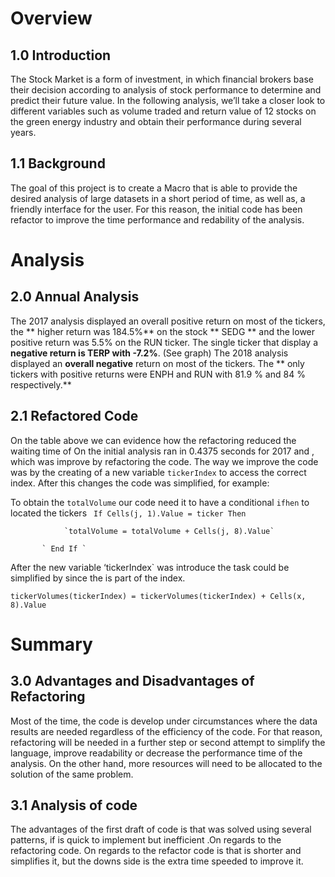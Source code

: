 # Overview
## 1.0 Introduction
The Stock Market is a form of investment, in which financial brokers base their decision according to analysis of stock performance to determine and predict their future value. In the following analysis, we’ll take a closer look to different variables such as volume traded and return value of 12 stocks on the green energy industry and obtain their performance during several years. 
## 1.1 Background
The goal of this project is to create a Macro that is able to provide the desired analysis of large datasets  in a short period of time, as well as,  a friendly interface for the user. For this reason, the initial code has been refactor to improve the time performance and redability of the analysis. 

# Analysis
## 2.0 Annual Analysis
The 2017 analysis displayed an overall positive return on most of the tickers, the ** higher return was 184.5%** on the stock ** SEDG ** and the lower positive return was  5.5% on the RUN ticker. The single ticker that display a **negative return is TERP with -7.2%**. (See graph) 
The 2018 analysis displayed an **overall negative** return on most of the tickers.  The ** only tickers  with positive returns were ENPH and RUN with 81.9 % and 84 % respectively.** 

## 2.1 Refactored Code
On the table above we can evidence how the refactoring reduced the waiting time of 
On the initial analysis ran in 0.4375 seconds for 2017 and , which was improve by refactoring the code. The way we improve the code was by the creating of a new variable `tickerIndex` to access the correct index. After this changes the code was simplified, for example: 

To obtain the `totalVolume` our code need it to have a conditional `ifhen` to located the tickers
`
If Cells(j, 1).Value = ticker Then`
            
                `totalVolume = totalVolume + Cells(j, 8).Value`
                
           ` End If `

After the new variable ‘tickerIndex` was introduce the task could be simplified by since the is part of the index. 

`tickerVolumes(tickerIndex) = tickerVolumes(tickerIndex) + Cells(x, 8).Value`

# Summary 
## 3.0 Advantages and Disadvantages of Refactoring
Most of the time, the code is develop under circumstances where the data results are needed regardless of the efficiency of the code. For that reason, refactoring will be needed in a further step or second attempt to simplify the language, improve readability or  decrease the performance time of the analysis. On the other hand, more resources will need to be allocated to the solution of the same problem.  

## 3.1 Analysis of code
The advantages of the first draft of code is that was solved using several patterns, if is quick to implement but inefficient .On regards to the refactoring code. On regards to the refactor code is that is shorter and simplifies it, but the downs side is the extra time speeded to improve it. 






